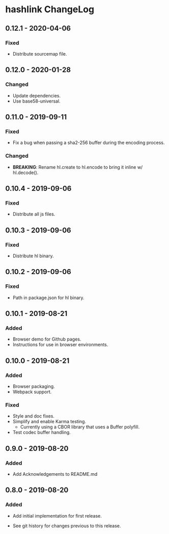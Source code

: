 # hashlink ChangeLog

## 0.12.1 - 2020-04-06

### Fixed
- Distribute sourcemap file.

## 0.12.0 - 2020-01-28

### Changed
- Update dependencies.
- Use base58-universal.

## 0.11.0 - 2019-09-11

### Fixed
- Fix a bug when passing a sha2-256 buffer during the encoding process.

### Changed
- **BREAKING**: Rename hl.create to hl.encode to bring it inline w/ hl.decode().

## 0.10.4 - 2019-09-06

### Fixed
- Distribute all js files.

## 0.10.3 - 2019-09-06

### Fixed
- Distribute hl binary.

## 0.10.2 - 2019-09-06

### Fixed
- Path in package.json for hl binary.

## 0.10.1 - 2019-08-21

### Added
- Browser demo for Github pages.
- Instructions for use in browser environments.

## 0.10.0 - 2019-08-21

### Added
- Browser packaging.
- Webpack support.

### Fixed
- Style and doc fixes.
- Simplify and enable Karma testing.
  - Currently using a CBOR library that uses a Buffer polyfill.
- Test codec buffer handling.

## 0.9.0 - 2019-08-20

### Added
- Add Acknowledgements to README.md

## 0.8.0 - 2019-08-20

### Added
- Add initial implementation for first release.

- See git history for changes previous to this release.
